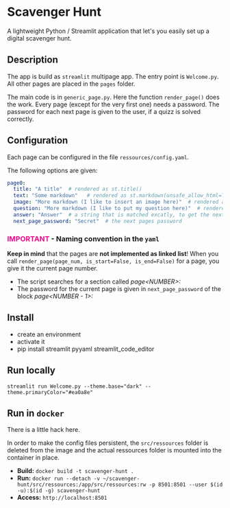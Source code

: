 # Scavenger Hunt

A lightweight Python / Streamlit application that let's you easily set up a digital scavenger hunt.

## Description
The app is build as `streamlit` multipage app.
The entry point is `Welcome.py`. 
All other pages are placed in the `pages` folder.

The main code is in `generic_page.py`. Here the function `render_page()` does the work.
Every page (except for the very first one) needs a password. 
The password for each next page is given to the user, if a quizz is solved correctly.

## Configuration
Each page can be configured in the file `ressources/config.yaml`.

The following options are given:
```yaml
page0:
  title: "A title"  # rendered as st.title()
  text: "Some markdown"   # rendered as st.markdown(unsafe_allow_html=True)
  image: "More markdown (I like to insert an image here)"  # rendered as st.markdown(unsafe_allow_html=True)
  question: "More markdown (I like to put my question here)"  # rendered as st.markdown(unsafe_allow_html=True)
  answer: "Answer"  # a string that is matched excatly, to get the next pages password
  next_page_password: "Secret"  # the next pages password
```

### <span style='color:#ea0a8e'>IMPORTANT</span> - Naming convention in the `yaml`
**Keep in mind** that the pages are **not implemented as linked list**!
When you call `render_page(page_num, is_start=False, is_end=False)` for a page, you give it the current page number.
- The script searches for a section called *page\<NUMBER\>:*
- The password for the current page is given in `next_page_password` of the block *page\<NUMBER - 1\>:*


## Install
- create an environment
- activate it
- pip install streamlit pyyaml streamlit_code_editor


## Run locally
`streamlit run Welcome.py --theme.base="dark" --theme.primaryColor="#ea0a8e"`


## Run in `docker`
There is a little hack here.

In order to make the config files persistent, the `src/ressources` folder is deleted from the image and the actual ressources folder is mounted into the container in place.
- **Build:** `docker build -t scavenger-hunt .`
- **Run:** `docker run --detach -v ~/scavenger-hunt/src/ressources:/app/src/ressources:rw -p 8501:8501 --user $(id -u):$(id -g) scavenger-hunt`
- **Access:** `http://localhost:8501`